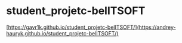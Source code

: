# student_projetc-belITSOFT
 [https://gavr1k.github.io/student_projetc-belITSOFT/](https://andrey-hauryk.github.io/student_projetc-belITSOFT/)
